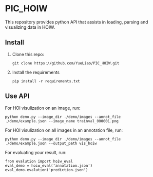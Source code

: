 # PIC_HOIW
This repository provides python API that assists in loading, parsing and visualizing data in HOIW.
## Install
1. Clone this repo:

    ~~~
    git clone https://github.com/YueLiao/PIC_HOIW.git
    ~~~


2. Install the requirements

    ~~~
    pip install -r requirements.txt
    ~~~

## Use API
For HOI visulization on an image, run:

~~~
python demo.py --image_dir ./demo/images --annot_file ./demo/example.json --image_name trainval_000001.png
~~~
For HOI visulization on all images in an annotation file, run:

~~~
python demo.py --image_dir ./demo/images --annot_file ./demo/example.json --output_path vis_hoiw
~~~

For evaluating your result, run:

~~~
from evalution import hoiw_eval
eval_demo = hoiw_eval('annotation.json')
eval_demo.evalution('prediction.json')
~~~


